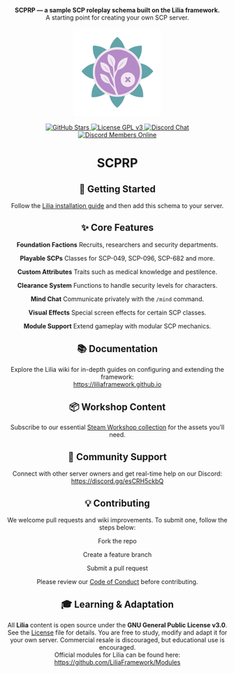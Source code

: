 <p align="center">
  <strong>SCPRP &mdash; a sample SCP roleplay schema built on the Lilia framework.</strong><br/>
  A starting point for creating your own SCP server.<br/><br/>
  <img src="https://github.com/LiliaFramework/liaIcons/blob/main/lilia.png?raw=true" alt="Lilia Logo" width="200" />
</p>

<p align="center">
  <a href="https://github.com/LiliaFramework/SCPRP/stargazers">
    <img src="https://img.shields.io/github/stars/LiliaFramework/SCPRP?style=social" alt="GitHub Stars" />
  </a>
  <a href="https://www.gnu.org/licenses/gpl-3.0">
    <img src="https://img.shields.io/badge/License-GPLv3-blue.svg" alt="License GPL v3" />
  </a>
  <a href="https://discord.gg/esCRH5ckbQ">
    <img src="https://img.shields.io/badge/Discord-Join%20Chat-blue?logo=discord&logoColor=white" alt="Discord Chat" />
  </a>
  <a href="https://discord.gg/esCRH5ckbQ">
    <img
      src="https://img.shields.io/badge/dynamic/json?url=https://discord.com/api/guilds/1094398664434274454/widget.json&label=Online&query=$.presence_count&logo=discord&logoColor=white&color=7289DA&style=social"
      alt="Discord Members Online"
    />
  </a>
</p>

<h1 align="center">SCPRP</h1>

<h2 align="center">🚀 Getting Started</h2>

<p align="center">
  Follow the <a href="https://liliaframework.github.io/information/installing_the_gamemode/">Lilia installation guide</a> and then add this schema to your server.
</p>

<h2 align="center">✨ Core Features</h2>

<div align="center">

  **Foundation Factions**
  Recruits, researchers and security departments.

  **Playable SCPs**
  Classes for SCP-049, SCP-096, SCP-682 and more.

  **Custom Attributes**
  Traits such as medical knowledge and pestilence.

  **Clearance System**
  Functions to handle security levels for characters.

  **Mind Chat**
  Communicate privately with the `/mind` command.

  **Visual Effects**
  Special screen effects for certain SCP classes.

  **Module Support**
  Extend gameplay with modular SCP mechanics.

</div>

<h2 align="center">📚 Documentation</h2>

<p align="center">
  Explore the Lilia wiki for in-depth guides on configuring and extending the framework:<br/>
  <a href="https://liliaframework.github.io">https://liliaframework.github.io</a>
</p>

<h2 align="center">📦 Workshop Content</h2>

<p align="center">
  Subscribe to our essential <a href="https://steamcommunity.com/sharedfiles/filedetails/?id=2959728255">Steam Workshop collection</a> for the assets you’ll need.
</p>

<h2 align="center">💬 Community Support</h2>

<p align="center">
  Connect with other server owners and get real-time help on our Discord:<br/>
  <a href="https://discord.gg/esCRH5ckbQ">https://discord.gg/esCRH5ckbQ</a>
</p>

<h2 align="center">💡 Contributing</h2>

<p align="center">
  We welcome pull requests and wiki improvements. To submit one, follow the steps below:
</p>

<div align="center">

  Fork the repo

  Create a feature branch

  Submit a pull request

</div>

<p align="center">
  Please review our <a href="./Code_Of_Conduct.md">Code of Conduct</a> before contributing.
</p>

<h2 align="center">🎓 Learning & Adaptation</h2>

<p align="center">
  All <strong>Lilia</strong> content is open source under the <strong>GNU General Public License v3.0</strong>. See the <a href="./License">License</a> file for details. You are free to study, modify and adapt it for your own server. Commercial resale is discouraged, but educational use is encouraged.<br/>
  Official modules for Lilia can be found here:<br/>
  <a href="https://github.com/LiliaFramework/Modules">https://github.com/LiliaFramework/Modules</a>
</p>

